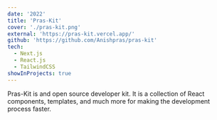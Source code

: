 ```yaml
---
date: '2022'
title: 'Pras-Kit'
cover: './pras-kit.png'
external: 'https://pras-kit.vercel.app/'
github: 'https://github.com/Anishpras/pras-kit'
tech:
  - Next.js
  - React.js
  - TailwindCSS
showInProjects: true
---
```


Pras-Kit is and open source developer kit. It is a collection of React components, templates, and much more for making the development process faster.
